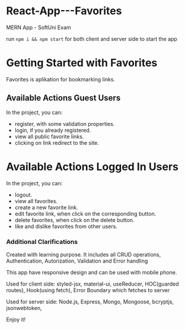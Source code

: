 # React-App---Favorites

MERN App - SoftUni Exam

run `npm i && npm start` for both client and server side to start the app

# Getting Started with Favorites

Favorites is aplikation for bookmarking links.

## Available Actions Guest Users

In the project, you can:

-   register, with some validation properties.
-   login, if you already registered.
-   view all public favorite links.
-   clicking on link redirect to the site.

# Available Actions Logged In Users

In the project, you can:

-   logout.
-   view all favorites.
-   create a new favorite link.
-   edit favorite link, when click on the corresponding button.
-   delete favorites, when click on the delete button.
-   like and dislike favorites from other users.

### Additional Clarifications

Created with learning purpose. It includes all CRUD operations, Authentication, Autorization, Validation and Error handling

This app have responsive design and can be used with mobile phone.

Used for client side: styled-jsx, material-ui, useReducer, HOC(guarded routes), Hook(using fetch), Error Boundary which fetches to server

Used for server side: Node.js, Express, Mongo, Mongoose, bcryptjs, jsonwebtoken, 

Enjoy it!
